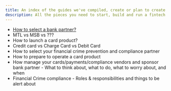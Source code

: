 ```yaml
---
title: An index of the guides we've compiled, create or plan to create
description: All the pieces you need to start, build and run a fintech company.
---
```



* [How to select a bank partner?](how-to-select-a-bank-partner)
* MTL vs MSB vs ???
* How to launch a card product?
* Credit card vs Charge Card vs Debit Card
* How to select your financial crime prevention and compliance partner
* How to prepare to operate a card product
* How manage your cards/payments/compliance vendors and sponsor bank partner - What to think about, what to do, what to worry about, and when
* Financial Crime compliance - Roles & responsibilities and things to be alert about